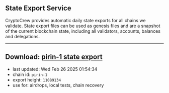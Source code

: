 ## State Export Service
CryptoCrew provides automatic daily state exports for all chains we validate. State export files can be used as genesis files and are a snapshot of the current blockchain state, including all validators, accounts, balances and delegations.

---
**Download: [pirin-1 state export](https://dl-eu2.ccvalidators.com/SERVICE/nolus/pirin-1_export_11089134.json)**
---

- last updated: Wed Feb 26 2025 01:54:34
- chain id: `pirin-1`
- export height: `11089134`
- use for: airdrops, local tests, chain recovery

